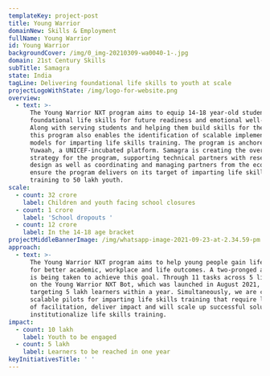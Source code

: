 ```yaml
---
templateKey: project-post
title: Young Warrior
domainNew: Skills & Employment
fullName: Young Warrior
id: Young Warrior
backgroundCover: /img/0_img-20210309-wa0040-1-.jpg
domain: 21st Century Skills
subTitle: Samagra
state: India
tagLine: Delivering foundational life skills to youth at scale
projectLogoWithState: /img/logo-for-website.png
overview:
  - text: >-
      The Young Warrior NXT program aims to equip 14-18 year-old students with
      foundational life skills for future readiness and emotional well-being.
      Along with serving students and helping them build skills for the future,
      this program also enables the identification of scalable implementation
      models for imparting life skills training. The program is anchored in
      Yuwaah, a UNICEF-incubated platform. Samagra is creating the overall
      strategy for the program, supporting technical partners with research and
      design as well as coordinating and managing partners from the ecosystem to
      ensure the program delivers on its target of imparting life skills
      training to 50 lakh youth.
scale:
  - count: 32 crore
    label: Children and youth facing school closures
  - count: 1 crore
    label: 'School dropouts '
  - count: 12 crore
    label: In the 14-18 age bracket
projectMiddleBannerImage: /img/whatsapp-image-2021-09-23-at-2.34.59-pm.jpeg
approach:
  - text: >-
      The Young Warrior NXT program aims to help young people gain life skills
      for better academic, workplace and life outcomes. A two-pronged approach
      is being taken to achieve this goal. Through 11 tasks across 5 life skills
      on the Young Warrior NXT Bot, which was launched in August 2021, we are
      targeting 5 lakh learners within a year. Simultaneously, we are curating
      scalable pilots for imparting life skills training that require low levels
      of facilitation, deliver impact and will scale up successful solutions and
      institutionalize life skills training.
impact:
  - count: 10 lakh
    label: Youth to be engaged
  - count: 5 lakh
    label: Learners to be reached in one year
keyInitiativesTitle: ' '
---
```


